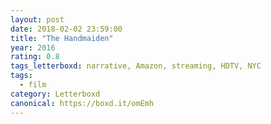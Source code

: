 ```yaml
---
layout: post 
date: 2018-02-02 23:59:00
title: "The Handmaiden"
year: 2016
rating: 0.8
tags_letterboxd: narrative, Amazon, streaming, HDTV, NYC
tags:
  - film
category: Letterboxd
canonical: https://boxd.it/omEmh
---
```

